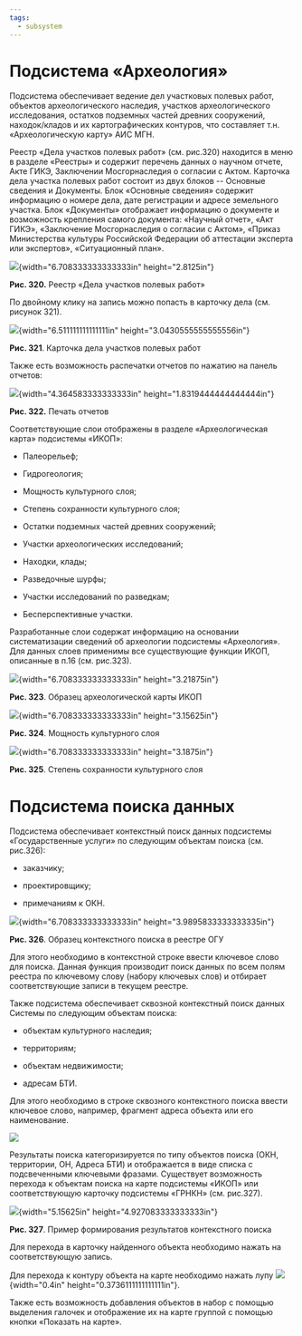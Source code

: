 ```yaml
---
tags:
  - subsystem
---
```

Подсистема «Археология»
=======================

Подсистема обеспечивает ведение дел участковых полевых работ, объектов
археологического наследия, участков археологического исследования,
остатков подземных частей древних сооружений, находок/кладов и их
картографических контуров, что составляет т.н. «Археологическую карту»
АИС МГН.

Реестр «Дела участков полевых работ» (см. рис.320) находится в меню в
разделе «Реестры» и содержит перечень данных о научном отчете, Акте
ГИКЭ, Заключении Мосгорнаследия о согласии с Актом. Карточка дела
участка полевых работ состоит из двух блоков -- Основные сведения и
Документы. Блок «Основные сведения» содержит информацию о номере дела,
дате регистрации и адресе земельного участка. Блок «Документы»
отображает информацию о документе и возможность крепления самого
документа: «Научный отчет», «Акт ГИКЭ», «Заключение Мосгорнаследия о
согласии с Актом», «Приказ Министерства культуры Российской Федерации об
аттестации эксперта или экспертов», «Ситуационный план».

![](../images/media/image1.png){width="6.708333333333333in"
height="2.8125in"}

**Рис. 320.** Реестр «Дела участков полевых работ»

По двойному клику на запись можно попасть в карточку дела (см. рисунок
321).

![](../images/media/image2.png){width="6.511111111111111in"
height="3.0430555555555556in"}

**Рис. 321**. Карточка дела участков полевых работ

Также есть возможность распечатки отчетов по нажатию на панель отчетов:

![](../images/media/image3.png){width="4.364583333333333in"
height="1.8319444444444444in"}

**Рис. 322.** Печать отчетов

Соответствующие слои отображены в разделе «Археологическая карта»
подсистемы «ИКОП»:

-   Палеорельеф;

-   Гидрогеология;

-   Мощность культурного слоя;

-   Степень сохранности культурного слоя;

-   Остатки подземных частей древних сооружений;

-   Участки археологических исследований;

-   Находки, клады;

<!-- -->

-   Разведочные шурфы;

-   Участки исследований по разведкам;

-   Бесперспективные участки.

Разработанные слои содержат информацию на основании систематизации
сведений об археологии подсистемы «Археология». Для данных слоев
применимы все существующие функции ИКОП, описанные в п.16 (см. рис.323).

![](../images/media/image4.png){width="6.708333333333333in"
height="3.21875in"}

**Рис. 323**. Образец археологической карты ИКОП

![](../images/media/image5.png){width="6.708333333333333in"
height="3.15625in"}

**Рис. 324**. Мощность культурного слоя

![](../images/media/image6.png){width="6.708333333333333in"
height="3.1875in"}

**Рис. 325**. Степень сохранности культурного слоя

Подсистема поиска данных
========================

Подсистема обеспечивает контекстный поиск данных подсистемы
«Государственные услуги» по следующим объектам поиска (см. рис.326):

-   заказчику;

-   проектировщику;

-   примечаниям к ОКН.

![](../images/media/image7.png){width="6.708333333333333in"
height="3.9895833333333335in"}

**Рис. 326**. Образец контекстного поиска в реестре ОГУ

Для этого необходимо в контекстной строке ввести ключевое слово для
поиска. Данная функция производит поиск данных по всем полям реестра по
ключевому слову (набору ключевых слов) и отбирает соответствующие записи
в текущем реестре.

Также подсистема обеспечивает сквозной контекстный поиск данных Системы
по следующим объектам поиска:

-   объектам культурного наследия;

-   территориям;

-   объектам недвижимости;

-   адресам БТИ.

Для этого необходимо в строке сквозного контекстного поиска ввести
ключевое слово, например, фрагмент адреса объекта или его наименование.

![](../images/media/image8.png)

Результаты поиска категоризируется по типу объектов поиска (ОКН,
территории, ОН, Адреса БТИ) и отображается в виде списка с подсвеченными
ключевыми фразами. Существует возможность перехода к объектам поиска на
карте подсистемы «ИКОП» или соответствующую карточку подсистемы «ГРНКН»
(см. рис.327).

![](../images/media/image9.png){width="5.15625in"
height="4.927083333333333in"}

**Рис. 327**. Пример формирования результатов контекстного поиска

Для перехода в карточку найденного объекта необходимо нажать на
соответствующую запись.

Для перехода к контуру объекта на карте необходимо нажать лупу
![](../images/media/image10.png){width="0.4in"
height="0.3736111111111111in"}.

Также есть возможность добавления объектов в набор с помощью выделения
галочек и отображение их на карте группой с помощью кнопки «Показать на
карте».
